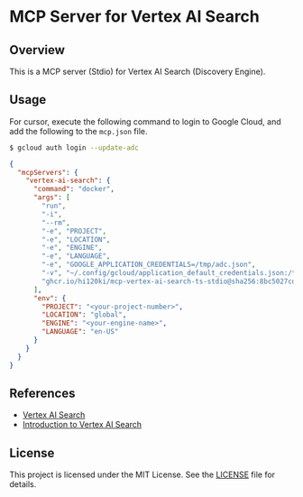 # MCP Server for Vertex AI Search

## Overview

This is a MCP server (Stdio) for Vertex AI Search (Discovery Engine).

## Usage

For cursor, execute the following command to login to Google Cloud, and add the following to the `mcp.json` file.

```bash
$ gcloud auth login --update-adc
```

```json
{
  "mcpServers": {
    "vertex-ai-search": {
      "command": "docker",
      "args": [
        "run",
        "-i",
        "--rm",
        "-e", "PROJECT",
        "-e", "LOCATION",
        "-e", "ENGINE",
        "-e", "LANGUAGE",
        "-e", "GOOGLE_APPLICATION_CREDENTIALS=/tmp/adc.json",
        "-v", "~/.config/gcloud/application_default_credentials.json:/tmp/adc.json:ro",
        "ghcr.io/hi120ki/mcp-vertex-ai-search-ts-stdio@sha256:8bc5027cd219cdcd0d6860e2e6a7a4059d566bb3b55dc5fdcbd7a1ebba52aeff"
      ],
      "env": {
        "PROJECT": "<your-project-number>",
        "LOCATION": "global",
        "ENGINE": "<your-engine-name>",
        "LANGUAGE": "en-US"
      }
    }
  }
}
```

## References

- [Vertex AI Search](https://cloud.google.com/enterprise-search)
- [Introduction to Vertex AI Search](https://cloud.google.com/generative-ai-app-builder/docs/enterprise-search-introduction)

## License

This project is licensed under the MIT License. See the [LICENSE](LICENSE) file for details.
